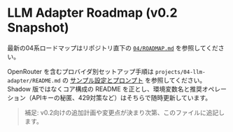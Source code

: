 # LLM Adapter Roadmap (v0.2 Snapshot)

最新の04系ロードマップはリポジトリ直下の [`04/ROADMAP.md`](../../../04/ROADMAP.md) を参照してください。

OpenRouter を含むプロバイダ別セットアップ手順は `projects/04-llm-adapter/README.md` の [サンプル設定とプロンプト](https://github.com/Ryosuke4219/portfolio/blob/main/projects/04-llm-adapter/README.md#サンプル設定とプロンプト) を参照してください。Shadow 版ではなくコア構成の README を正とし、環境変数名と推奨オペレーション（APIキーの秘匿、429対策など）はそちらで随時更新しています。

> 補足: v0.2向けの追加計画や変更点が決まり次第、このファイルに追記します。
